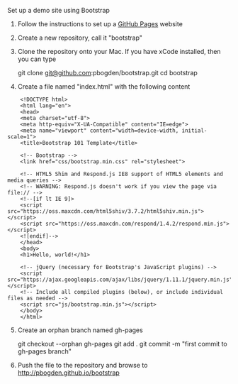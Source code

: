 
Set up a demo site using Bootstrap

1. Follow the instructions to set up a <a href="https://pages.github.com/">GitHub Pages</a> website

2. Create a new repository, call it "bootstrap"

3. Clone the repository onto your Mac.  If you have xCode installed, then you can type

    git clone git@github.com:pbogden/bootstrap.git
    cd bootstrap

4. Create a file named "index.html" with the following content

```
    <!DOCTYPE html>
    <html lang="en">
    <head>
    <meta charset="utf-8">
    <meta http-equiv="X-UA-Compatible" content="IE=edge">
    <meta name="viewport" content="width=device-width, initial-scale=1">
    <title>Bootstrap 101 Template</title>
    
    <!-- Bootstrap -->
    <link href="css/bootstrap.min.css" rel="stylesheet">
   
    <!-- HTML5 Shim and Respond.js IE8 support of HTML5 elements and media queries -->
    <!-- WARNING: Respond.js doesn't work if you view the page via file:// -->
    <!--[if lt IE 9]>
    <script src="https://oss.maxcdn.com/html5shiv/3.7.2/html5shiv.min.js"></script>
    <script src="https://oss.maxcdn.com/respond/1.4.2/respond.min.js"></script>
    <![endif]-->
    </head>
    <body>
    <h1>Hello, world!</h1>
    
    <!-- jQuery (necessary for Bootstrap's JavaScript plugins) -->
    <script src="https://ajax.googleapis.com/ajax/libs/jquery/1.11.1/jquery.min.js"></script>
    <!-- Include all compiled plugins (below), or include individual files as needed -->
    <script src="js/bootstrap.min.js"></script>
    </body>
    </html>
```

5. Create an orphan branch named gh-pages

    git checkout --orphan gh-pages
    git add .
    git commit -m "first commit to gh-pages branch"
    
6. Push the file to the repository and browse to http://pbogden.github.io/bootstrap


